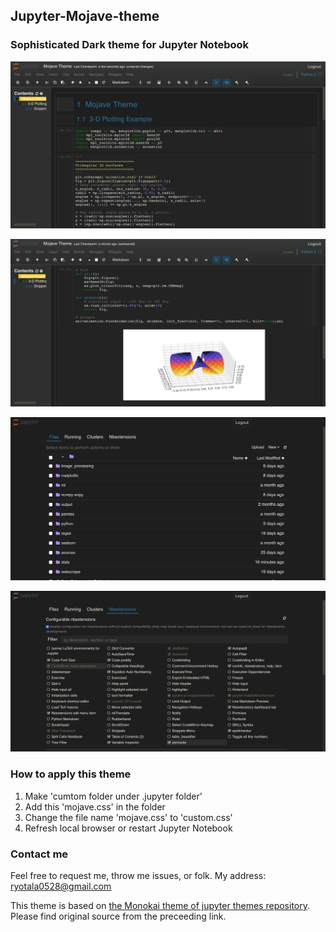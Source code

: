 ## Jupyter-Mojave-theme

### Sophisticated Dark theme for Jupyter Notebook


![editor screen shot 1](img/editor1.png) <br />

![editor screen shot 2](img/editor2.png) <br />

![editor screen shot 3](img/tree.png) <br />

![editor screen shot 4](img/ext.png) <br />

### How to apply this theme

1. Make 'cumtom folder under .jupyter folder'
2. Add this 'mojave.css' in the folder
3. Change the file name 'mojave.css' to 'custom.css'
4. Refresh local browser or restart Jupyter Notebook

### Contact me

Feel free to request me, throw me issues, or folk.
My address: ryotala0528@gmail.com

This theme is based on [the Monokai theme of jupyter themes repository](https://github.com/dunovank/jupyter-themes/tree/master/jupyterthemes/styles/compiled). Please find original source from the preceeding link.

